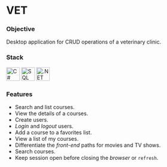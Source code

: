 # VET

### Objective

Desktop application for CRUD operations of a veterinary clinic.

### Stack

<p align="left">
<a href="https://docs.microsoft.com/en-us/dotnet/csharp/" target="_blank" rel="noreferrer"><img src="https://raw.githubusercontent.com/danielcranney/readme-generator/main/public/icons/skills/csharp-colored.svg" width="36" height="36" alt="C#" /></a>
<a href="https://www.microsoft.com/es-es/sql-server/" target="_blank" rel="noreferrer"><img src="https://encrypted-tbn0.gstatic.com/images?q=tbn:ANd9GcQqL3RT_Apfc6e_sCCqa02E-D-Iw3TZEar3e4W_l6tHjAQRGQXTzsVIqO2KXySMcCC6Ukg&usqp=CAU" width="36" height="36" alt="SQL" /></a>
<a href="https://dotnet.microsoft.com/en-us/" target="_blank" rel="noreferrer"><img src="https://raw.githubusercontent.com/danielcranney/readme-generator/main/public/icons/skills/dot-net-colored.svg" width="36" height="36" alt=".NET" /></a>
</p>

### Features

- Search and list courses.
- View the details of a courses.
- Create users.
- _Login_ and _logout_ users.
- Add a course to a favorites list.
- View a list of my courses.
- Differentiate the _front-end_ paths for movies and TV shows.
- Search courses.
- Keep session open before closing the _browser_ or `refresh`.
